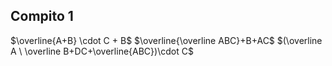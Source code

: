## Compito 1
$\overline{A+B} \cdot C + B$
$\overline{\overline ABC}+B+AC$
$(\overline A \ \overline B+DC+\overline{ABC})\cdot C$
